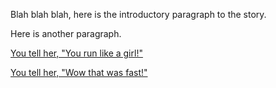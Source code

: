 Blah blah blah, here is the introductory paragraph to the story.

Here is another paragraph.

[You tell her, "You run like a girl!"](/node/run)

[You tell her, "Wow that was fast!"](/node/fast)

